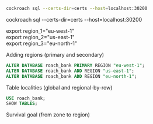 



   ```bash
   cockroach sql --certs-dir=certs --host=localhost:30200  
   ```  

   cockroach sql --certs-dir=certs --host=localhost:30200


export region_1="eu-west-1"  
export region_2="us-east-1"  
export region_3="eu-north-1" 


Adding regions (primary and secondary)

```sql
ALTER DATABASE roach_bank PRIMARY REGION "eu-west-1";
ALTER DATABASE roach_bank ADD REGION "us-east-1";
ALTER DATABASE roach_bank ADD REGION "eu-north-1";
```


Table localities (global and regional-by-row)

```sql
USE roach_bank;
SHOW TABLES;
```





Survival goal (from zone to region)